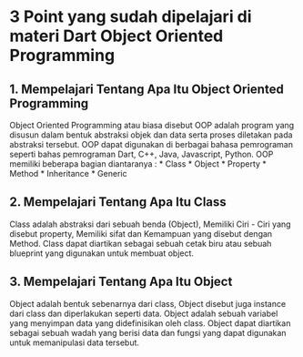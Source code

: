 # 3 Point yang sudah dipelajari di materi Dart Object Oriented Programming

## 1. Mempelajari Tentang Apa Itu Object Oriented Programming
Object Oriented Programming atau biasa disebut OOP adalah program yang disusun dalam bentuk abstraksi objek dan data serta proses diletakan pada abstraksi tersebut. OOP dapat digunakan di berbagai bahasa pemrograman seperti bahas pemrograman Dart, C++, Java, Javascript, Python. OOP memiliki beberapa bagian diantaranya : 
    * Class
    * Object
    * Property
    * Method
    * Inheritance
    * Generic 

## 2. Mempelajari Tentang Apa Itu Class
Class adalah abstraksi dari sebuah benda (Object), Memiliki Ciri - Ciri yang disebut property, Memiliki sifat dan Kemampuan yang disebut dengan Method. Class dapat diartikan sebagai sebuah cetak biru atau sebuah blueprint yang digunakan untuk membuat object. 

## 3. Mempelajari Tentang Apa Itu Object
Object adalah bentuk sebenarnya dari class, Object disebut juga instance dari class dan diperlakukan seperti data. Object adalah sebuah variabel yang menyimpan data yang didefinisikan oleh class. Object dapat diartikan sebagai sebuah wadah yang berisi data dan fungsi yang dapat digunakan untuk memanipulasi data tersebut. 
